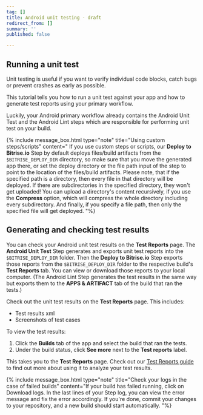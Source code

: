 ```yaml
---
tag: []
title: Android unit testing - draft
redirect_from: []
summary: ''
published: false

---
```

## Running a unit test

Unit testing is useful if you want to verify individual code blocks, catch bugs or prevent crashes as early as possible.

This tutorial tells you how to run a unit test against your app and how to generate test reports using your primary workflow.

Luckily, your Android primary workflow already contains the Android Unit Test and the Android Lint steps which are responsible for performing unit test on your build.

{% include message_box.html type="note" title="Using custom steps/scripts" content=" If you use custom steps or scripts, our **Deploy to Bitrise.io** Step by default deploys files/build artifacts from the `$BITRISE_DEPLOY_DIR` directory, so make sure that you move the generated app there, or set the deploy directory or the file path input of the step to point to the location of the files/build artifacts. Please note, that if the specified path is a directory, then every file in that directory will be deployed. If there are subdirectories in the specified directory, they won't get uploaded! You can upload a directory's content recursively, if you use the **Compress** option, which will compress the whole directory including every subdirectory. And finally, if you specify a file path, then only the specified file will get deployed. "%}

## Generating and checking test results

You can check your Android unit test results on the **Test Reports** page. The **Android Unit Test** Step generates and exports unit test reports into the `$BITRISE_DEPLOY_DIR` folder. Then the **Deploy to Bitrise.io** Step exports those reports from the `$BITRISE_DEPLOY_DIR` folder to the respective build's **Test Reports** tab. You can view or download those reports to your local computer. (The Android Lint Step generates the test results in the same way but exports them to the **APPS & ARTIFACT** tab of the build that ran the tests.)

Check out the unit test results on the **Test Reports** page. This includes:

* Test results xml
* Screenshots of test cases

To view the test results:

1. Click the **Builds** tab of the app and select the build that ran the tests.
2. Under the build status, click **See more** next to the **Test reports** label.

This takes you to the **Test Reports** page. Check out our [Test Reports guide](https://devcenter.bitrise.io/testing/test-reports/) to find out more about using it to analyze your test results.


{% include message_box.html type="note" title="Check your logs in the case of failed builds" content="If your build has failed running, click on Download logs. In the last lines of your Step log, you can view the error message and fix the error accordingly. If you're done, commit your changes to your repository, and a new build should start automatically.  "%}